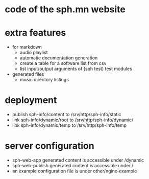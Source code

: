 # code of the sph.mn website

# extra features
* for markdown
  * audio playlist
  * automatic documentation generation
  * create a table for a software list from csv
  * list input/output arguments of (sph test) test modules
* generated files
  * music directory listings

# deployment
* publish sph-info/content to /srv/http/sph-info/static
* link sph-info/dynamic/root to /srv/http/sph-info/dynamic/
* link sph-info/dynamic/temp to /srv/http/sph-info/temp

# server configuration
* sph-web-app generated content is accessible under /dynamic
* sph-web-publish generated content is accessible under /
* an example configuration file is under other/nginx-example
